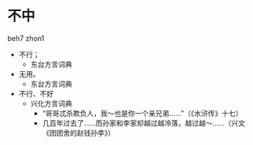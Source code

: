



# 不中
beh7 zhon1
+ 不行；
  * 东台方言词典
+ 无用。
  * 东台方言词典
+ 不行、不好
  * 兴化方言词典
    - “哥哥忒杀欺负人，我～也是你一个亲兄弟……”（《水浒传》十七）
    - 几百年过去了……而孙家和李家却越过越冷落，越过越～……（兴文《团团舍的赵钱孙李》）
